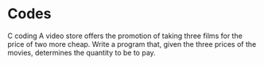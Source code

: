 # Codes
C coding
A video store offers the promotion of taking three films for the price of two more
cheap. Write a program that, given the three prices of the movies, determines the quantity to be
to pay.
